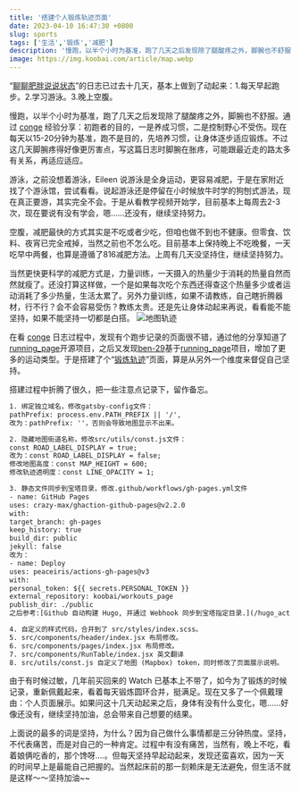 ```yaml
---
title: '搭建个人锻炼轨迹页面'
date: 2023-04-10 16:47:30 +0800
slug: sports
tags: ['生活','锻炼','减肥']
description: '慢跑，以半个小时为基准，跑了几天之后发现除了腿酸疼之外，脚腕也不舒服。通过 conge 经验分享：初跑者的目的，一是养成习惯，二是控制野心不受伤。现在每天以15-20分钟为基准，跑不是目的，先培养习惯，让身体逐步适应锻炼。不过这几天脚腕疼得好像更厉害点，写这篇日志时脚腕在胀疼，可能跟最近走的路太多有关系，再适应适应。'
image: https://img.koobai.com/article/map.webp
---
```

“[聊聊肥胖说说状态](/body)”的日志已过去十几天，基本上做到了动起来：1.每天早起跑步。2.学习游泳。3.晚上空腹。

慢跑，以半个小时为基准，跑了几天之后发现除了腿酸疼之外，脚腕也不舒服。通过 [conge](https://conge.livingwithfcs.org) 经验分享：初跑者的目的，一是养成习惯，二是控制野心不受伤。现在每天以15-20分钟为基准，跑不是目的，先培养习惯，让身体逐步适应锻炼。不过这几天脚腕疼得好像更厉害点，写这篇日志时脚腕在胀疼，可能跟最近走的路太多有关系，再适应适应。

游泳，之前没想着游泳，Eileen 说游泳是全身运动，更容易减肥，于是在家附近找了个游泳馆，尝试看看。说起游泳还是停留在小时候放牛时学的狗刨式游法，现在真正要游，其实完全不会。于是从看教学视频开始学，目前基本上每周去2-3次，现在要说有没有学会，嗯......还没有，继续坚持努力。

空腹，减肥最快的方式其实是不吃或者少吃，但咱也做不到也不健康。但零食、饮料、夜宵已完全戒掉，当然之前也不怎么吃。目前基本上保持晚上不吃晚餐，一天吃早中两餐，也算是遵循了816减肥方法。上周有几天没坚持住，继续坚持努力。

当然更快更科学的减肥方式是，力量训练，一天摄入的热量少于消耗的热量自然而然就瘦了。还没打算这样做，一个是如果每次吃个东西还得查这个热量多少或者运动消耗了多少热量，生活太累了。另外力量训练，如果不请教练，自己瞎折腾器材，行不行？会不会容易受伤？教练太贵。还是先让身体动起来再说，看看能不能坚持，如果不能坚持一切都是白搭。
![地图轨迹](https://img.koobai.com/article/route.svg)

在看 [conge](https://conge.livingwithfcs.org) 日志过程中，发现有个跑步记录的页面很不错，通过他的分享知道了[running_page](https://github.com/yihong0618/running_page/blob/master/README-CN.md)开源项目，之后又发现[ben-29](https://github.com/ben-29/workouts_page)基于[running_page](https://github.com/yihong0618/running_page/blob/master/README-CN.md)项目，增加了更多的运动类型。于是搭建了个“[锻炼轨迹](https://sport.koobai.com)”页面，算是从另外一个维度来督促自己坚持。

搭建过程中折腾了很久，把一些注意点记录下，留作备忘。
```html
1. 绑定独立域名，修改gatsby-config文件：
pathPrefix: process.env.PATH_PREFIX || '/',  
改为：pathPrefix: ''，否则会导致地图显示不出来。

2. 隐藏地图街道名称，修改src/utils/const.js文件：
const ROAD_LABEL_DISPLAY = true;
改为：const ROAD_LABEL_DISPLAY = false;
修改地图高度：const MAP_HEIGHT = 600;
修改轨迹透明度：const LINE_OPACITY = 1;

3. 静态文件同步到宝塔目录，修改.github/workflows/gh-pages.yml文件
- name: GitHub Pages
uses: crazy-max/ghaction-github-pages@v2.2.0
with:
target_branch: gh-pages
keep_history: true
build_dir: public
jekyll: false
改为：
- name: Deploy
uses: peaceiris/actions-gh-pages@v3
with:
personal_token: ${{ secrets.PERSONAL_TOKEN }}
external_repository: koobai/workouts_page
publish_dir: ./public
之后参考:[Github 自动构建 Hugo, 并通过 Webhook 同步到宝塔指定目录.](/hugo_action_webhooks)日志

4. 自定义的样式代码，合并到了 src/styles/index.scss。
5. src/components/header/index.jsx 布局修改。
6. src/components/pages/index.jsx 布局修改。
7. src/components/RunTable/index.jsx 英文翻译
8. src/utils/const.js 自定义了地图 (Mapbox) token，同时修改了页面展示说明。
```
由于有时候过敏，几年前买回来的 Watch 已基本上不带了，如今为了锻炼的时候记录，重新佩戴起来，看着每天锻炼圆环合并，挺满足。现在又多了一个佩戴理由：个人页面展示。如果问这十几天动起来之后，身体有没有什么变化，嗯......好像还没有，继续坚持加油，总会带来自己想要的结果。

上面说的最多的词是坚持，为什么？因为自己做什么事情都是三分钟热度。坚持，不代表痛苦，而是对自己的一种肯定。过程中有没有痛苦，当然有，晚上不吃，看着娘俩吃香的，那个馋呀....。但每天坚持早起动起来，发现还蛮喜欢，因为一天的时间早上是最能自己把握的。当然起床前的那一刻赖床是无法避免，但生活不就是这样～～坚持加油~~